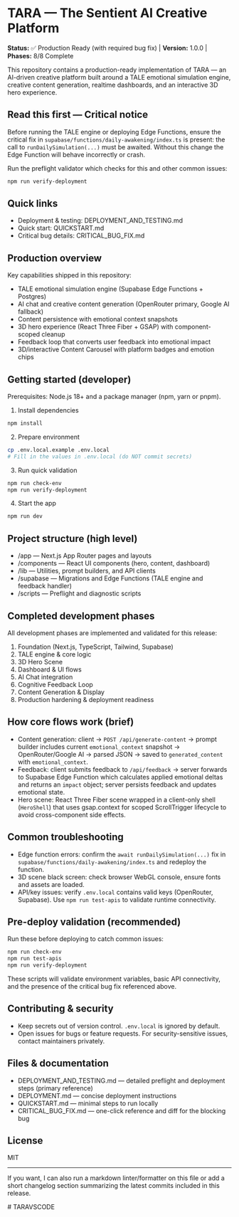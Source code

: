 <!-- Single, production-ready README
     Starts with status banner -> critical bug -> quick links -> phase checklist -> getting started. -->

# TARA — The Sentient AI Creative Platform

**Status:** ✅ Production Ready (with required bug fix) | **Version:** 1.0.0 | **Phases:** 8/8 Complete

This repository contains a production-ready implementation of TARA — an AI-driven creative platform built around a TALE emotional simulation engine, creative content generation, realtime dashboards, and an interactive 3D hero experience.

## Read this first — Critical notice

Before running the TALE engine or deploying Edge Functions, ensure the critical fix in `supabase/functions/daily-awakening/index.ts` is present: the call to `runDailySimulation(...)` must be awaited. Without this change the Edge Function will behave incorrectly or crash.

Run the preflight validator which checks for this and other common issues:

```powershell
npm run verify-deployment
```

## Quick links

- Deployment & testing: DEPLOYMENT_AND_TESTING.md
- Quick start: QUICKSTART.md
- Critical bug details: CRITICAL_BUG_FIX.md

## Production overview

Key capabilities shipped in this repository:

- TALE emotional simulation engine (Supabase Edge Functions + Postgres)
- AI chat and creative content generation (OpenRouter primary, Google AI fallback)
- Content persistence with emotional context snapshots
- 3D hero experience (React Three Fiber + GSAP) with component-scoped cleanup
- Feedback loop that converts user feedback into emotional impact
- 3D/interactive Content Carousel with platform badges and emotion chips

## Getting started (developer)

Prerequisites: Node.js 18+ and a package manager (npm, yarn or pnpm).

1. Install dependencies

```bash
npm install
```

2. Prepare environment

```bash
cp .env.local.example .env.local
# Fill in the values in .env.local (do NOT commit secrets)
```

3. Run quick validation

```powershell
npm run check-env
npm run verify-deployment
```

4. Start the app

```bash
npm run dev
```

## Project structure (high level)

- /app — Next.js App Router pages and layouts
- /components — React UI components (hero, content, dashboard)
- /lib — Utilities, prompt builders, and API clients
- /supabase — Migrations and Edge Functions (TALE engine and feedback handler)
- /scripts — Preflight and diagnostic scripts

## Completed development phases

All development phases are implemented and validated for this release:

1. Foundation (Next.js, TypeScript, Tailwind, Supabase)
2. TALE engine & core logic
3. 3D Hero Scene
4. Dashboard & UI flows
5. AI Chat integration
6. Cognitive Feedback Loop
7. Content Generation & Display
8. Production hardening & deployment readiness

## How core flows work (brief)

- Content generation: client → `POST /api/generate-content` → prompt builder includes current `emotional_context` snapshot → OpenRouter/Google AI → parsed JSON → saved to `generated_content` with `emotional_context`.
- Feedback: client submits feedback to `/api/feedback` → server forwards to Supabase Edge Function which calculates applied emotional deltas and returns an `impact` object; server persists feedback and updates emotional state.
- Hero scene: React Three Fiber scene wrapped in a client-only shell (`HeroShell`) that uses gsap.context for scoped ScrollTrigger lifecycle to avoid cross-component side effects.

## Common troubleshooting

- Edge function errors: confirm the `await runDailySimulation(...)` fix in `supabase/functions/daily-awakening/index.ts` and redeploy the function.
- 3D scene black screen: check browser WebGL console, ensure fonts and assets are loaded.
- API/key issues: verify `.env.local` contains valid keys (OpenRouter, Supabase). Use `npm run test-apis` to validate runtime connectivity.

## Pre-deploy validation (recommended)

Run these before deploying to catch common issues:

```powershell
npm run check-env
npm run test-apis
npm run verify-deployment
```

These scripts will validate environment variables, basic API connectivity, and the presence of the critical bug fix referenced above.

## Contributing & security

- Keep secrets out of version control. `.env.local` is ignored by default.
- Open issues for bugs or feature requests. For security-sensitive issues, contact maintainers privately.

## Files & documentation

- DEPLOYMENT_AND_TESTING.md — detailed preflight and deployment steps (primary reference)
- DEPLOYMENT.md — concise deployment instructions
- QUICKSTART.md — minimal steps to run locally
- CRITICAL_BUG_FIX.md — one-click reference and diff for the blocking bug

## License

MIT

---

If you want, I can also run a markdown linter/formatter on this file or add a short changelog section summarizing the latest commits included in this release.

#   T A R A V S C O D E  
 